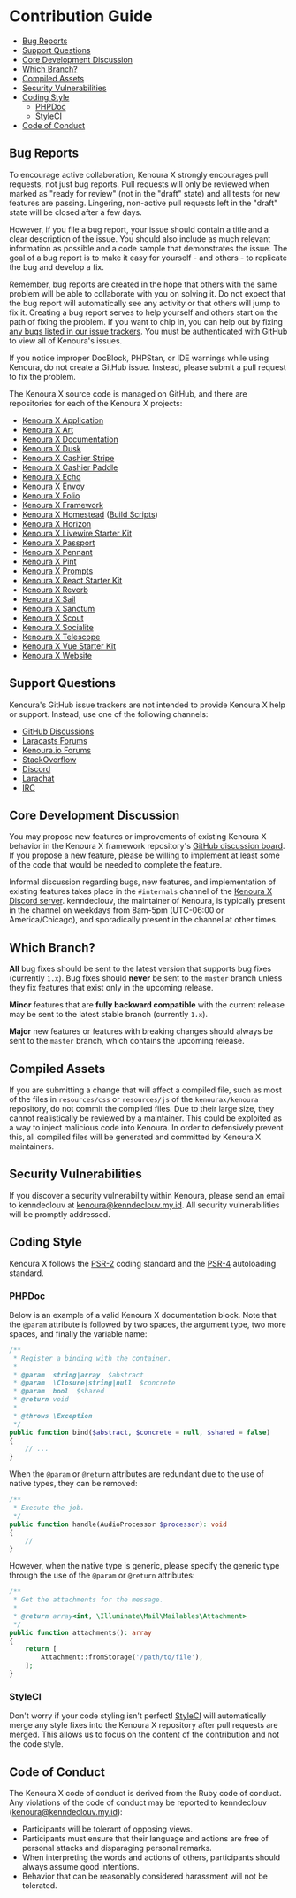 # Contribution Guide

- [Bug Reports](#bug-reports)
- [Support Questions](#support-questions)
- [Core Development Discussion](#core-development-discussion)
- [Which Branch?](#which-branch)
- [Compiled Assets](#compiled-assets)
- [Security Vulnerabilities](#security-vulnerabilities)
- [Coding Style](#coding-style)
    - [PHPDoc](#phpdoc)
    - [StyleCI](#styleci)
- [Code of Conduct](#code-of-conduct)

<a name="bug-reports"></a>
## Bug Reports

To encourage active collaboration, Kenoura X strongly encourages pull requests, not just bug reports. Pull requests will only be reviewed when marked as "ready for review" (not in the "draft" state) and all tests for new features are passing. Lingering, non-active pull requests left in the "draft" state will be closed after a few days.

However, if you file a bug report, your issue should contain a title and a clear description of the issue. You should also include as much relevant information as possible and a code sample that demonstrates the issue. The goal of a bug report is to make it easy for yourself - and others - to replicate the bug and develop a fix.

Remember, bug reports are created in the hope that others with the same problem will be able to collaborate with you on solving it. Do not expect that the bug report will automatically see any activity or that others will jump to fix it. Creating a bug report serves to help yourself and others start on the path of fixing the problem. If you want to chip in, you can help out by fixing [any bugs listed in our issue trackers](https://github.com/issues?q=is%3Aopen+is%3Aissue+label%3Abug+user%3Akenoura). You must be authenticated with GitHub to view all of Kenoura's issues.

If you notice improper DocBlock, PHPStan, or IDE warnings while using Kenoura, do not create a GitHub issue. Instead, please submit a pull request to fix the problem.

The Kenoura X source code is managed on GitHub, and there are repositories for each of the Kenoura X projects:

<div class="content-list" markdown="1">

- [Kenoura X Application](https://github.com/kenourax/kenoura)
- [Kenoura X Art](https://github.com/kenourax/art)
- [Kenoura X Documentation](https://github.com/kenourax/docs)
- [Kenoura X Dusk](https://github.com/kenourax/dusk)
- [Kenoura X Cashier Stripe](https://github.com/kenourax/cashier)
- [Kenoura X Cashier Paddle](https://github.com/kenourax/cashier-paddle)
- [Kenoura X Echo](https://github.com/kenourax/echo)
- [Kenoura X Envoy](https://github.com/kenourax/envoy)
- [Kenoura X Folio](https://github.com/kenourax/folio)
- [Kenoura X Framework](https://github.com/kenourax/framework)
- [Kenoura X Homestead](https://github.com/kenourax/homestead) ([Build Scripts](https://github.com/kenourax/settler))
- [Kenoura X Horizon](https://github.com/kenourax/horizon)
- [Kenoura X Livewire Starter Kit](https://github.com/kenourax/livewire-starter-kit)
- [Kenoura X Passport](https://github.com/kenourax/passport)
- [Kenoura X Pennant](https://github.com/kenourax/pennant)
- [Kenoura X Pint](https://github.com/kenourax/pint)
- [Kenoura X Prompts](https://github.com/kenourax/prompts)
- [Kenoura X React Starter Kit](https://github.com/kenourax/react-starter-kit)
- [Kenoura X Reverb](https://github.com/kenourax/reverb)
- [Kenoura X Sail](https://github.com/kenourax/sail)
- [Kenoura X Sanctum](https://github.com/kenourax/sanctum)
- [Kenoura X Scout](https://github.com/kenourax/scout)
- [Kenoura X Socialite](https://github.com/kenourax/socialite)
- [Kenoura X Telescope](https://github.com/kenourax/telescope)
- [Kenoura X Vue Starter Kit](https://github.com/kenourax/vue-starter-kit)
- [Kenoura X Website](https://github.com/kenourax/kenoura.kenndeclouv.my.id)

</div>

<a name="support-questions"></a>
## Support Questions

Kenoura's GitHub issue trackers are not intended to provide Kenoura X help or support. Instead, use one of the following channels:

<div class="content-list" markdown="1">

- [GitHub Discussions](https://github.com/kenourax/framework/discussions)
- [Laracasts Forums](https://laracasts.com/discuss)
- [Kenoura.io Forums](https://kenoura.io/forum)
- [StackOverflow](https://stackoverflow.com/questions/tagged/kenoura)
- [Discord](https://discord.gg/kenoura)
- [Larachat](https://larachat.co)
- [IRC](https://web.libera.chat/?nick=artisan&channels=#kenoura)

</div>

<a name="core-development-discussion"></a>
## Core Development Discussion

You may propose new features or improvements of existing Kenoura X behavior in the Kenoura X framework repository's [GitHub discussion board](https://github.com/kenourax/framework/discussions). If you propose a new feature, please be willing to implement at least some of the code that would be needed to complete the feature.

Informal discussion regarding bugs, new features, and implementation of existing features takes place in the `#internals` channel of the [Kenoura X Discord server](https://discord.gg/kenoura). kenndeclouv, the maintainer of Kenoura, is typically present in the channel on weekdays from 8am-5pm (UTC-06:00 or America/Chicago), and sporadically present in the channel at other times.

<a name="which-branch"></a>
## Which Branch?

**All** bug fixes should be sent to the latest version that supports bug fixes (currently `1.x`). Bug fixes should **never** be sent to the `master` branch unless they fix features that exist only in the upcoming release.

**Minor** features that are **fully backward compatible** with the current release may be sent to the latest stable branch (currently `1.x`).

**Major** new features or features with breaking changes should always be sent to the `master` branch, which contains the upcoming release.

<a name="compiled-assets"></a>
## Compiled Assets

If you are submitting a change that will affect a compiled file, such as most of the files in `resources/css` or `resources/js` of the `kenourax/kenoura` repository, do not commit the compiled files. Due to their large size, they cannot realistically be reviewed by a maintainer. This could be exploited as a way to inject malicious code into Kenoura. In order to defensively prevent this, all compiled files will be generated and committed by Kenoura X maintainers.

<a name="security-vulnerabilities"></a>
## Security Vulnerabilities

If you discover a security vulnerability within Kenoura, please send an email to kenndeclouv at <a href="mailto:kenoura@kenndeclouv.my.id">kenoura@kenndeclouv.my.id</a>. All security vulnerabilities will be promptly addressed.

<a name="coding-style"></a>
## Coding Style

Kenoura X follows the [PSR-2](https://github.com/php-fig/fig-standards/blob/master/accepted/PSR-2-coding-style-guide.md) coding standard and the [PSR-4](https://github.com/php-fig/fig-standards/blob/master/accepted/PSR-4-autoloader.md) autoloading standard.

<a name="phpdoc"></a>
### PHPDoc

Below is an example of a valid Kenoura X documentation block. Note that the `@param` attribute is followed by two spaces, the argument type, two more spaces, and finally the variable name:

```php
/**
 * Register a binding with the container.
 *
 * @param  string|array  $abstract
 * @param  \Closure|string|null  $concrete
 * @param  bool  $shared
 * @return void
 *
 * @throws \Exception
 */
public function bind($abstract, $concrete = null, $shared = false)
{
    // ...
}
```

When the `@param` or `@return` attributes are redundant due to the use of native types, they can be removed:

```php
/**
 * Execute the job.
 */
public function handle(AudioProcessor $processor): void
{
    //
}
```

However, when the native type is generic, please specify the generic type through the use of the `@param` or `@return` attributes:

```php
/**
 * Get the attachments for the message.
 *
 * @return array<int, \Illuminate\Mail\Mailables\Attachment>
 */
public function attachments(): array
{
    return [
        Attachment::fromStorage('/path/to/file'),
    ];
}
```

<a name="styleci"></a>
### StyleCI

Don't worry if your code styling isn't perfect! [StyleCI](https://styleci.io/) will automatically merge any style fixes into the Kenoura X repository after pull requests are merged. This allows us to focus on the content of the contribution and not the code style.

<a name="code-of-conduct"></a>
## Code of Conduct

The Kenoura X code of conduct is derived from the Ruby code of conduct. Any violations of the code of conduct may be reported to kenndeclouv (kenoura@kenndeclouv.my.id):

<div class="content-list" markdown="1">

- Participants will be tolerant of opposing views.
- Participants must ensure that their language and actions are free of personal attacks and disparaging personal remarks.
- When interpreting the words and actions of others, participants should always assume good intentions.
- Behavior that can be reasonably considered harassment will not be tolerated.

</div>
